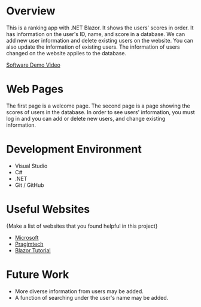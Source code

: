 # Overview

This is a ranking app with .NET Blazor. It shows the users' scores in order. It has information on the user's ID, name, and score in a database. We can add new user information and delete existing users on the website. You can also update the information of existing users. The information of users changed on the website applies to the database.


[Software Demo Video](https://www.youtube.com/watch?v=WLn51iLKUuM)

# Web Pages

The first page is a welcome page. The second page is a page showing the scores of users in the database. In order to see users' information, you must log in and you can add or delete new users, and change existing information.

# Development Environment

* Visual Studio 
* C#
* .NET
* Git / GitHub

# Useful Websites

{Make a list of websites that you found helpful in this project}
* [Microsoft](https://dotnet.microsoft.com/learn/aspnet/blazor-tutorial/intro)
* [Pragimtech](https://www.pragimtech.com/blog/blazor/blazor-hosting-models/)
* [Blazor Tutorial](https://blazor-tutorial.net/overview)

# Future Work

* More diverse information from users may be added.
* A function of searching under the user's name may be added.
